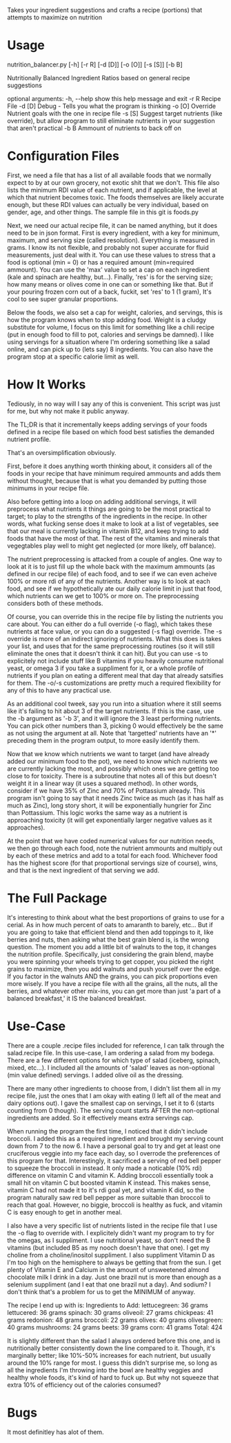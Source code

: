 Takes your ingredient suggestions and crafts a recipe (portions) that attempts to maximize on nutrition

Usage
====
nutrition_balancer.py [-h] [-r R] [-d [D]] [-o [O]] [-s [S]] [-b B]

Nutritionally Balanced Ingredient Ratios based on general recipe suggestions

optional arguments:
  -h, --help  show this help message and exit
  -r R        Recipe File
  -d [D]      Debug - Tells you what the program is thinking
  -o [O]      Override Nutrient goals with the one in recipe file
  -s [S]      Suggest target nutrients (like override), but allow program to
              still eliminate nutrients in your suggestion that aren't
              practical
  -b B        Ammount of nutrients to back off on

Configuration Files
====
First, we need a file that has a list of all available foods that we normally expect to by at our own grocery, not exotic shit that we don't. This file also lists the minimum RDI value of each nutrient, and if applicable, the level at which that nutrient becomes toxic. The foods themselves are likely accurate enough, but these RDI values can actually be very individual, based on gender, age, and other things. The sample file in this git is foods.py

Next, we need our actual recipe file, it can be named anything, but it does need to be in json format. First is every ingredient, with a key for minimum, maximum, and serving size (called resolution). Everything is measured in grams. I know its not flexible, and probably not super accurate for fluid measurements, just deal with it. You can use these values to stress that a food is optional (min = 0) or has a required amount (min=required ammount). You can use the 'max' value to set a cap on each ingredient (kale and spinach are healthy, but...). Finally, 'res' is for the serving size; how many means or olives come in one can or something like that. But if your pouring frozen corn out of a back, fuckit, set 'res' to 1 (1 gram), It's cool to see super granular proportions.

Below the foods, we also set a cap for weight, calories, and servings, this is how the program knows when to stop adding food. Weight is a cludgy substitute for volume, I focus on this limit for something like a chili recipe (put in enough food to fill to pot, calories and servings be damned). I like using servings for a situation where I'm ordering something like a salad online, and can pick up to (lets say) 8 ingredients. You can also have the program stop at a specific calorie limit as well.

How It Works
====
Tediously, in no way will I say any of this is convenient. This script was just for me, but why not make it public anyway.

The TL;DR is that it incrementally keeps adding servings of your foods defined in a recipe file based on which food best satisfies the demanded nutrient profile.

That's an oversimplification obviously.

First, before it does anything worth thinking about, it considers all of the foods in your recipe that have minimum required ammounts and adds them without thought, because that is what you demanded by putting those minimums in your recipe file.

Also before getting into a loop on adding additional servings, it will preprocess what nutrients it things are going to be the most practical to target; to play to the strengths of the ingredients in the recipe. In other words, what fucking sense does it make to look at a list of vegetables, see that our meal is currently lacking in vitamin B12, and keep trying to add foods that have the most of that. The rest of the vitamins and minerals that vegegtables play well to might get neglected (or more likely, off balance).

The nutrient preprocessing is attacked from a couple of angles. One way to look at it is to just fill up the whole back with the maximum ammounts (as defined in our recipe file) of each food, and to see if we can even acheive 100% or more rdi of any of the nutrients. Another way is to look at each food, and see if we hypothetically ate our daily calorie limit in just that food, which nutrients can we get to 100% or more on. The preprocessing considers both of these methods.

Of course, you can override this in the recipe file by listing the nutrients you care about. You can either do a full override (-o flag), which takes these nutrients at face value, or you can do a suggested (-s flag) override. The -s override is more of an indirect ignoring of nutrients. What this does is takes your list, and uses that for the same preprocessing routines (so it will still eliminate the ones that it doesn't think it can hit). But you can use -s to explicitely not include stuff like B vitamins if you heavily consume nutritional yeast, or omega 3 if you take a suppliment for it, or a whole profile of nutrients if you plan on eating a different meal that day that already satsifies for them. The -o/-s customizations are pretty much a required flexibility for any of this to have any practical use.

As an additional cool tweek, say you run into a situation where it still seems like it's failing to hit about 3 of the target nutrients. If this is the case, use the -b argument as '-b 3', and it will ignore the 3 least performing nutrients. You can pick other numbers than 3, picking 0 would effectively be the same as not using the argument at all. Note that 'targetted' nutrients have an '*' preceding them in the program output, to more easily identify them.

Now that we know which nutrients we want to target (and have already added our minimum food to the pot), we need to know which nutrients we are currently lacking the most, and possibly which ones we are getting too close to for toxicity. There is a subroutine that notes all of this but doesn't weight it in a linear way (it uses a squared method). In other words, consider if we have 35% of Zinc and 70% of Pottassium already. This program isn't going to say that it needs Zinc twice as much (as it has half as much as Zinc), long story short, it will be exponentially hungrier for Zinc than Pottassium. This logic works the same way as a nutrient is approaching toxicity (it will get exponentially larger negative values as it approaches).

At the point that we have coded numerical values for our nutrition needs, we then go through each food, note the nutrient ammounts and multiply out by each of these metrics and add to a total for each food. Whichever food has the highest score (for that proportional servings size of course), wins, and that is the next ingredient of that serving we add.

The Full Package
====
It's interesting to think about what the best proportions of grains to use for a cerial. As in how much percent of oats to amaranth to barely, etc... But if you are going to take that efficient blend and then add toppings to it, like berries and nuts, then asking what the best grain blend is, is the wrong question. The moment you add a little bit of walnuts to the top, it changes the nutrition profile. Specifically, just considering the grain blend, maybe you were spinning your wheels trying to get copper, you picked the right grains to maximize, then you add walnuts and push yourself over the edge. If you factor in the walnuts AND the grains, you can pick proportions even more wisely. If you have a recipe file with all the grains, all the nuts, all the berries, and whatever other mix-ins, you can get more than just 'a part of a balanced breakfast,' it IS the balanced breakfast.

Use-Case
====
There are a couple .recipe files included for reference, I can talk through the salad.recipe file. In this use-case, I am ordering a salad from my bodega. There are a few different options for which type of salad (iceberg, spinach, mixed, etc...). I included all the amounts of 'salad' leaves as non-optional (min value defined) servings. I added olive oil as the dressing.

There are many other ingredients to choose from, I didn't list them all in my recipe file, just the ones that I am okay with eating (I left all of the meat and dairy options out). I gave the smallest cap on servings, I set it to 6 (starts counting from 0 though). The serving count starts AFTER the non-optional ingredients are added. So it effectively means extra servings cap.

When running the program the first time, I noticed that it didn't include broccoli. I added this as a required ingredient and brought my serving count down from 7 to the now 6. I have a personal goal to try and get at least one cruciferous veggie into my face each day, so I overrode the preferences of this program for that. Interestingly, it sacrificed a serving of red bell pepper to squeeze the broccoli in instead. It only made a noticable (10% rdi) difference on vitamin C and vitamin K. Adding broccoli essentially took a small hit on vitamin C but boosted vitamin K instead. This makes sense, vitamin C had not made it to it's rdi goal yet, and vitamin K did, so the program naturally saw red bell pepper as more suitable than broccoli to reach that goal. However, no biggie, broccoli is healthy as fuck, and vitamin C is easy enough to get in another meal.

I also have a very specific list of nutrients listed in the recipe file that I use the -o flag to override with. I explicitely didn't want my program to try for the omegas, as I suppliment. I use nutritional yeast, so don't need the B vitamins (but included B5 as my nooch doesn't have that one). I get my choline from a choline/inositol suppliment. I also suppliment Vitamin D as I'm too high on the hemisphere to always be getting that from the sun. I get plenty of Vitamin E and Calcium in the amount of unsweetened almond chocolate milk I drink in a day. Just one brazil nut is more than enough as a selenium suppliment (and I eat that one brazil nut a day). And sodium? I don't think that's a problem for us to get the MINIMUM of anyway.

The recipe I end up with is:
Ingredients to Add:
	lettucegreen: 36 grams
	lettucered: 36 grams
	spinach: 30 grams
	oliveoil: 27 grams
	chickpeas: 41 grams
	redonion: 48 grams
	broccoli: 22 grams
	olives: 40 grams
	olivesgreen: 40 grams
	mushrooms: 24 grams
	beets: 39 grams
	corn: 41 grams
	Total: 424

It is slightly different than the salad I always ordered before this one, and is nutritionally better consistently down the line compared to it. Though, it's marginally better; like 10%-50% increases for each nutrient, but usually around the 10% range for most. I guess this didn't surprise me, so long as all the ingredients I'm throwing into the bowl are healthy veggies and healthy whole foods, it's kind of hard to fuck up. But why not squeeze that extra 10% of efficiency out of the calories consumed?

Bugs
====
It most definitley has alot of them.
